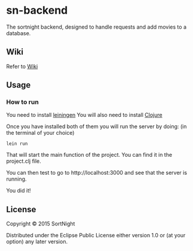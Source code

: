 # sn-backend

The sortnight backend, designed to handle requests and add movies to a database.

## Wiki
Refer to [Wiki](https://github.com/Fruitschinpo/sn-backend/wiki)

## Usage

### How to run
You need to install [leiningen](http://leiningen.org/)
You will also need to install [Clojure](http://clojure.org/getting_started)

Once you have installed both of them you will run the server by doing:
(in the terminal of your choice)
```
lein run
```
That will start the main function of the project. You can find it in the project.clj file.

You can then test to go to http://localhost:3000 and see that the server is running.

You did it!

## License

Copyright © 2015 SortNight

Distributed under the Eclipse Public License either version 1.0 or (at
your option) any later version. 
